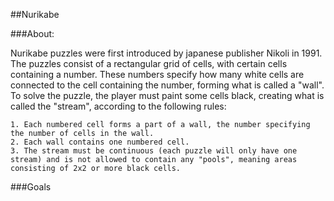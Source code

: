 ##Nurikabe

###About:

Nurikabe puzzles were first introduced by japanese publisher Nikoli in 1991. The puzzles consist of a rectangular grid of cells, with certain cells containing a number. These numbers specify how many white cells are connected to the cell containing the number, forming what is called a "wall". To solve the puzzle, the player must paint some cells black, creating what is called the "stream", according to the following rules:

    1. Each numbered cell forms a part of a wall, the number specifying the number of cells in the wall.
    2. Each wall contains one numbered cell.
    3. The stream must be continuous (each puzzle will only have one stream) and is not allowed to contain any "pools", meaning areas consisting of 2x2 or more black cells.

###Goals

